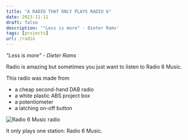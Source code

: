 ```yaml
---
title: "A RADIO THAT ONLY PLAYS RADIO 6"
date: 2023-11-11
draft: false
description: '"Less is more" - Dieter Rams'
tags: [projects]
url: /radio
---
```


*"Less is more" - Dieter Rams*

Radio is amazing but sometimes you just want to listen to Radio 6 Music.

This radio was made from
- a cheap second-hand DAB radio
- a white plastic ABS project box
- a potentiometer
- a latching on-off button

![Radio 6 Music radio](/images/radio.jpeg)

It only plays one station: Radio 6 Music.
